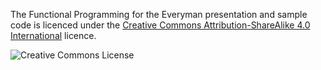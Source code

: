 The Functional Programming for the Everyman presentation and sample code is licenced under the [Creative Commons Attribution-ShareAlike 4.0 International](http://creativecommons.org/licenses/by-sa/4.0/) licence.

![Creative Commons License](https://i.creativecommons.org/l/by-sa/4.0/88x31.png)
